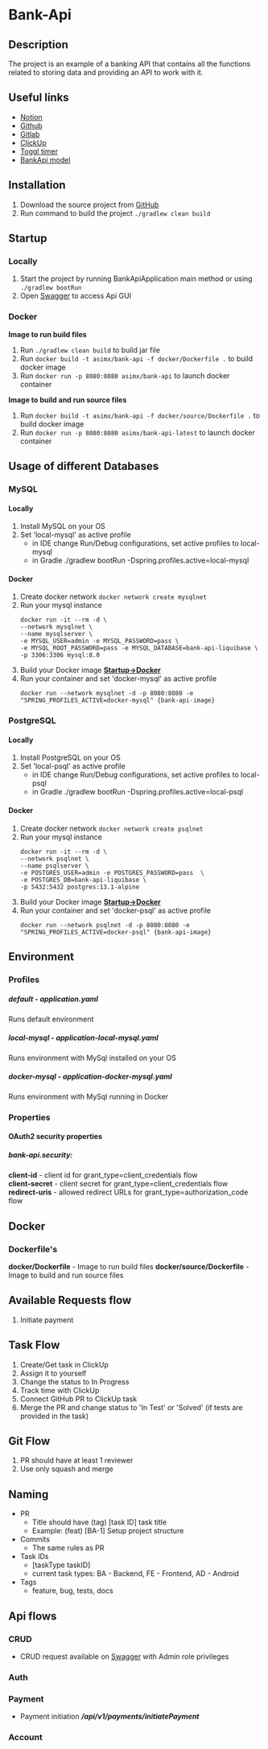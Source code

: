 # Bank-Api

## Description

The project is an example of a banking API that contains all the functions related to storing data and providing an API
to work with it.

## Useful links

- [Notion](https://www.notion.so/BankApi-4cd52d55c7204482a6f364f1b7687c5e)
- [Github](https://github.com/VadzimMatsiushonak/Bank-Api)
- [Gitlab](https://gitlab.com/vadzim.matsiushonak/bank-api)
- [ClickUp](https://app.clickup.com/43295014/v/b/6-386791473-2)
- [Toggl timer](https://track.toggl.com/timer)
- [BankApi model](https://app.sqldbm.com/MySQL/Edit/p237658/)

## Installation

1. Download the source project from [GitHub](https://github.com/VadzimMatsiushonak/Bank-Api.git)
2. Run command to build the project ```./gradlew clean build```

## Startup

### Locally

1. Start the project by running BankApiApplication main method or using ```./gradlew bootRun```
2. Open [Swagger](http://localhost:8080/swagger-ui/) to access Api GUI

### <a id="StartupDocker"></a> Docker

**Image to run build files**

1. Run ```./gradlew clean build``` to build jar file
2. Run ```docker build -t asimx/bank-api -f docker/Dockerfile .``` to build docker image
3. Run ```docker run -p 8080:8080 asimx/bank-api``` to launch docker container

**Image to build and run source files**

1. Run ```docker build -t asimx/bank-api -f docker/source/Dockerfile .``` to build docker image
2. Run ```docker run -p 8080:8080 asimx/bank-api-latest``` to launch docker container

## Usage of different Databases

### MySQL

#### Locally

1. Install MySQL on your OS
2. Set 'local-mysql' as active profile
    - in IDE change Run/Debug configurations, set active profiles to local-mysql
    - in Gradle ./gradlew bootRun -Dspring.profiles.active=local-mysql

#### Docker

1. Create docker network ```docker network create mysqlnet```
2. Run your mysql instance
    ```
    docker run -it --rm -d \
    --network mysqlnet \
    --name mysqlserver \
    -e MYSQL_USER=admin -e MYSQL_PASSWORD=pass \
    -e MYSQL_ROOT_PASSWORD=pass -e MYSQL_DATABASE=bank-api-liquibase \
    -p 3306:3306 mysql:8.0
    ```
3. Build your Docker image **[Startup->Docker](#StartupDocker)**
4. Run your container and set 'docker-mysql' as active profile
    ```
    docker run --network mysqlnet -d -p 8080:8080 -e "SPRING_PROFILES_ACTIVE=docker-mysql" {bank-api-image}
    ```

### PostgreSQL

#### Locally

1. Install PostgreSQL on your OS
2. Set 'local-psql' as active profile
    - in IDE change Run/Debug configurations, set active profiles to local-psql
    - in Gradle ./gradlew bootRun -Dspring.profiles.active=local-psql

#### Docker

1. Create docker network ```docker network create psqlnet```
2. Run your mysql instance
    ```
    docker run -it --rm -d \
    --network psqlnet \
    --name psqlserver \
    -e POSTGRES_USER=admin -e POSTGRES_PASSWORD=pass  \
    -e POSTGRES_DB=bank-api-liquibase \
    -p 5432:5432 postgres:13.1-alpine
    ```
3. Build your Docker image **[Startup->Docker](#StartupDocker)**
4. Run your container and set 'docker-psql' as active profile
    ```
    docker run --network psqlnet -d -p 8080:8080 -e "SPRING_PROFILES_ACTIVE=docker-psql" {bank-api-image}
    ```

## Environment

### Profiles

##### default - application.yaml

Runs default environment

##### local-mysql - application-local-mysql.yaml

Runs environment with MySql installed on your OS

##### docker-mysql - application-docker-mysql.yaml

Runs environment with MySql running in Docker

### Properties

#### OAuth2 security properties

##### bank-api.security:

**client-id** - client id for grant_type=client_credentials flow \
**client-secret** - client secret for grant_type=client_credentials flow \
**redirect-uris** - allowed redirect URLs for grant_type=authorization_code flow

## Docker

### Dockerfile's

**docker/Dockerfile** - Image to run build files
**docker/source/Dockerfile** - Image to build and run source files

## Available Requests flow

1. Initiate payment

## Task Flow

1. Create/Get task in ClickUp
2. Assign it to yourself
3. Change the status to In Progress
4. Track time with ClickUp
5. Connect GitHub PR to ClickUp task
6. Merge the PR and change status to 'In Test' or 'Solved' (if tests are provided in the task)

## Git Flow

1. PR should have at least 1 reviewer
2. Use only squash and merge

## Naming

- PR
    - Title should have (tag) [task ID] task title
    - Example: (feat) [BA-1] Setup project structure
- Commits
    - The same rules as PR
- Task IDs
    - [taskType taskID]
    - current task types: BA - Backend, FE - Frontend, AD - Android
- Tags
    - feature, bug, tests, docs

## Api flows

### CRUD

- CRUD request available on [Swagger](http://localhost:8080/swagger-ui/) with Admin role privileges

### Auth

### Payment

- Payment initiation _**/api/v1/payments/initiatePayment**_

### Account